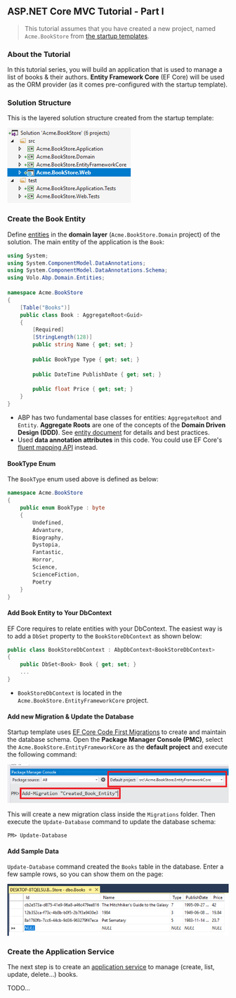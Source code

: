 ## ASP.NET Core MVC Tutorial - Part I

> This tutorial assumes that you have created a new project, named `Acme.BookStore` from [the startup templates](https://abp.io/Templates).

### About the Tutorial

In this tutorial series, you will build an application that is used to manage a list of books & their authors. **Entity Framework Core** (EF Core) will be used as the ORM provider (as it comes pre-configured with the startup template).

### Solution Structure

This is the layered solution structure created from the startup template:

![bookstore-visual-studio-solution](../../images/bookstore-visual-studio-solution.png)

### Create the Book Entity

Define [entities](../../Entities.md) in the **domain layer** (`Acme.BookStore.Domain` project) of the solution. The main entity of the application is the `Book`:

````C#
using System;
using System.ComponentModel.DataAnnotations;
using System.ComponentModel.DataAnnotations.Schema;
using Volo.Abp.Domain.Entities;

namespace Acme.BookStore
{
    [Table("Books")]
    public class Book : AggregateRoot<Guid>
    {
        [Required]
        [StringLength(128)]
        public string Name { get; set; }

        public BookType Type { get; set; }

        public DateTime PublishDate { get; set; }

        public float Price { get; set; }
    }
}
````

* ABP has two fundamental base classes for entities: `AggregateRoot` and `Entity`. **Aggregate Roots** are one of the concepts of the **Domain Driven Design (DDD)**. See [entity document](../../Entities.md) for details and best practices.
* Used **data annotation attributes** in this code. You could use EF Core's [fluent mapping API](https://docs.microsoft.com/en-us/ef/core/modeling) instead.

#### BookType Enum

The `BookType` enum used above is defined as below:

````C#
namespace Acme.BookStore
{
    public enum BookType : byte
    {
        Undefined,
        Advanture,
        Biography,
        Dystopia,
        Fantastic,
        Horror,
        Science,
        ScienceFiction,
        Poetry
    }
}
````

#### Add Book Entity to Your DbContext

EF Core requires to relate entities with your DbContext. The easiest way is to add a `DbSet` property to the `BookStoreDbContext` as shown below:

````C#
public class BookStoreDbContext : AbpDbContext<BookStoreDbContext>
{
    public DbSet<Book> Book { get; set; }
    ...
}
````

* `BookStoreDbContext` is located in the `Acme.BookStore.EntityFrameworkCore` project.

#### Add new Migration & Update the Database

Startup template uses [EF Core Code First Migrations](https://docs.microsoft.com/en-us/ef/core/managing-schemas/migrations/) to create and maintain the database schema. Open the **Package Manager Console (PMC)**, select the `Acme.BookStore.EntityFrameworkCore` as the **default project** and execute the following command:

![bookstore-pmc-add-book-migration](../../images\bookstore-pmc-add-book-migration.png)

This will create a new migration class inside the `Migrations` folder. Then execute the `Update-Database` command to update the database schema:

````
PM> Update-Database
````

#### Add Sample Data

`Update-Database` command created the `Books` table in the database. Enter a few sample rows, so you can show them on the page:

![bookstore-books-table](../../images\bookstore-books-table.png)

### Create the Application Service

The next step is to create an [application service](../../Application-Services.md) to manage (create, list, update, delete...) books.

TODO...